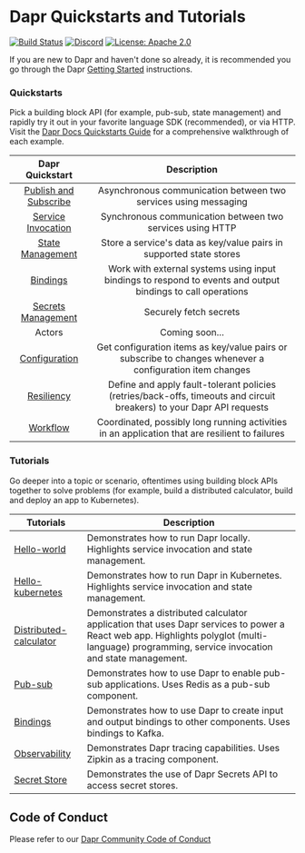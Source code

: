 # Dapr Quickstarts and Tutorials

[![Build Status](https://github.com/dapr/quickstarts/workflows/samples/badge.svg?event=push&branch=master)](https://github.com/dapr/quickstarts/actions?workflow=samples)
[![Discord](https://img.shields.io/discord/778680217417809931)](https://discord.com/channels/778680217417809931/778680217417809934)
[![License: Apache 2.0](https://img.shields.io/badge/License-Apache-yellow.svg)](https://www.apache.org/licenses/LICENSE-2.0)

If you are new to Dapr and haven't done so already, it is recommended you go through the Dapr [Getting Started](https://docs.dapr.io/getting-started/install-dapr-cli/) instructions.

### Quickstarts
Pick a building block API (for example, pub-sub, state management) and rapidly try it out in your favorite language SDK (recommended), or via HTTP. Visit the [Dapr Docs Quickstarts Guide](https://docs.dapr.io/getting-started/quickstarts/) for a comprehensive walkthrough of each example. 

| Dapr Quickstart | Description |
|:--------------------:|:--------------------:|
| [Publish and Subscribe](./pub_sub) | Asynchronous communication between two services using messaging |
| [Service Invocation](./service_invocation) |  Synchronous communication between two services using HTTP  |
| [State Management](./state_management/) | Store a service's data as key/value pairs in supported state stores |
| [Bindings](./bindings/) | Work with external systems using input bindings to respond to events and output bindings to call operations|
| [Secrets Management](./secrets_management/) | Securely fetch secrets |
| Actors | Coming soon... |
| [Configuration](./configuration) | Get configuration items as key/value pairs or subscribe to changes whenever a configuration item changes |
| [Resiliency](./resiliency) | Define and apply fault-tolerant policies (retries/back-offs, timeouts and circuit breakers) to your Dapr API requests |
| [Workflow](./workflows) | Coordinated, possibly long running activities in an application that are resilient to failures  |

### Tutorials
Go deeper into a topic or scenario, oftentimes using building block APIs together to solve problems (for example, build a distributed calculator, build and deploy an app to Kubernetes).

| Tutorials  | Description                                                                                                                                                        |
|--------------------------|------------------------------------------------------------------------------------------------------------------------------------------------------------------------------------------------|
| [Hello-world](./tutorials/hello-world)            | Demonstrates how to run Dapr locally. Highlights service invocation and state management.                                                                                                      |
| [Hello-kubernetes](./tutorials/hello-kubernetes)       | Demonstrates how to run Dapr in Kubernetes. Highlights service invocation and state management.                                                                                                |
| [Distributed-calculator](./tutorials/distributed-calculator) | Demonstrates a distributed calculator application that uses Dapr services to power a React web app. Highlights polyglot (multi-language) programming, service invocation and state management. |
| [Pub-sub](./tutorials/pub-sub)                | Demonstrates how to use Dapr to enable pub-sub applications. Uses Redis as a pub-sub component.                                                                                          |
| [Bindings](./tutorials/bindings)            | Demonstrates how to use Dapr to create input and output bindings to other components. Uses bindings to Kafka.                                                                            |
| [Observability](./tutorials/observability) | Demonstrates Dapr tracing capabilities. Uses Zipkin as a tracing component. |
| [Secret Store](./tutorials/secretstore) | Demonstrates the use of Dapr Secrets API to access secret stores. |

## Code of Conduct

Please refer to our [Dapr Community Code of Conduct](https://github.com/dapr/community/blob/master/CODE-OF-CONDUCT.md)
